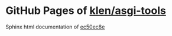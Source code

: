GitHub Pages of [klen/asgi-tools](https://github.com/klen/asgi-tools.git)
===
Sphinx html documentation of [ec50ec8e](https://github.com/klen/asgi-tools/tree/ec50ec8ecf3dfdd29970bb5be56b3ba1fc726610)
